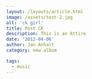 ```yaml
---
layout: /layouts/article.html
image: /assets/test-2.jpg
alt: 'ck girl'
title: Post CK
description: This is an Attire
date: '2012-04-06'
author: Jan Anhalt
category: new album

tags:
  - music
---
```

